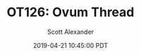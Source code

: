 ---
layout: podcast
title: "OT126: Ovum Thread"
author: Scott Alexander
description: https://slatestarcodex.com/2019/04/21/ot126-ovum-thread/
date: 2019-04-21 10:45:00 PDT
length: 239910
duration: 60
guid: ot126-ovum-thread
---